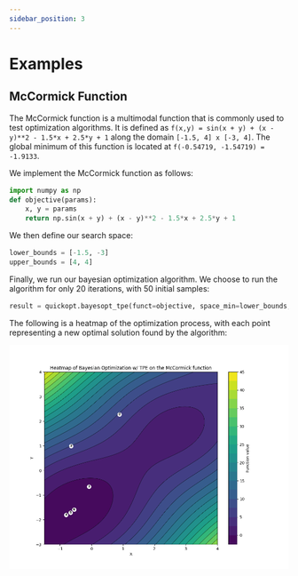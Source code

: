 ```yaml
---
sidebar_position: 3
---
```


# Examples

## McCormick Function

The McCormick function is a multimodal function that is commonly used to test optimization algorithms. It is defined as `f(x,y) = sin(x + y) + (x - y)**2 - 1.5*x + 2.5*y + 1` along the domain `[-1.5, 4] x [-3, 4]`. The global minimum of this function is located at `f(-0.54719, -1.54719) = -1.9133`.

We implement the McCormick function as follows:
```python
import numpy as np
def objective(params):
    x, y = params
    return np.sin(x + y) + (x - y)**2 - 1.5*x + 2.5*y + 1
```

We then define our search space:
```python
lower_bounds = [-1.5, -3]
upper_bounds = [4, 4]
```

Finally, we run our bayesian optimization algorithm. We choose to run the algorithm for only 20 iterations, with 50 initial samples:
```python
result = quickopt.bayesopt_tpe(funct=objective, space_min=lower_bounds, space_max=upper_bounds, iterations=20, samples=50, verbose=1)
```

The following is a heatmap of the optimization process, with each point representing a new optimal solution found by the algorithm:

![Bayesian Optimization w/ TPE Heatmap](mc-bayesopt_tpe.png)


